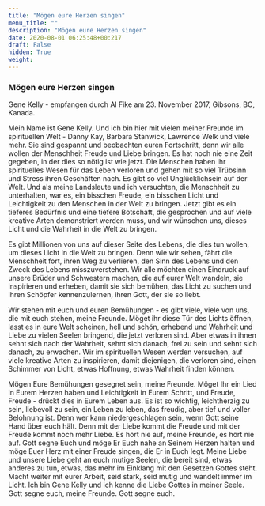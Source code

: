 ```yaml
---
title: "Mögen eure Herzen singen"
menu_title: ""
description: "Mögen eure Herzen singen"
date: 2020-08-01 06:25:48+00:217
draft: False
hidden: True
weight:
---
```

### Mögen eure Herzen singen

Gene Kelly - empfangen durch Al Fike am 23. November 2017, Gibsons, BC, Kanada.

Mein Name ist Gene Kelly. Und ich bin hier mit vielen meiner Freunde im spirituellen Welt - Danny Kay, Barbara Stanwick, Lawrence Welk und viele mehr. Sie sind gespannt und beobachten euren Fortschritt, denn wir alle wollen der Menschheit Freude und Liebe bringen. Es hat noch nie eine Zeit gegeben, in der dies so nötig ist wie jetzt. Die Menschen haben ihr spirituelles Wesen für das Leben verloren und gehen mit so viel Trübsinn und Stress ihren Geschäften nach. Es gibt so viel Unglücklichsein auf der Welt. Und als meine Landsleute und ich versuchten, die Menschheit zu unterhalten, war es, ein bisschen Freude, ein bisschen Licht und Leichtigkeit zu den Menschen in der Welt zu bringen. Jetzt gibt es ein tieferes Bedürfnis und eine tiefere Botschaft, die gesprochen und auf viele kreative Arten demonstriert werden muss, und wir wünschen uns, dieses Licht und die Wahrheit in die Welt zu bringen.

Es gibt Millionen von uns auf dieser Seite des Lebens, die dies tun wollen, um dieses Licht in die Welt zu bringen. Denn wie wir sehen, fährt die Menschheit fort, ihren Weg zu verlieren, den Sinn des Lebens und den Zweck des Lebens misszuverstehen. Wir alle möchten einen Eindruck auf unsere Brüder und Schwestern machen, die auf eurer Welt wandeln, sie inspirieren und erheben, damit sie sich bemühen, das Licht zu suchen und ihren Schöpfer kennenzulernen, ihren Gott, der sie so liebt.

Wir stehen mit euch und euren Bemühungen - es gibt viele, viele von uns, die mit euch stehen, meine Freunde. Möget ihr diese Tür des Lichts öffnen, lasst es in eure Welt scheinen, hell und schön, erhebend und Wahrheit und Liebe zu vielen Seelen bringend, die jetzt verloren sind. Aber etwas in ihnen sehnt sich nach der Wahrheit, sehnt sich danach, frei zu sein und sehnt sich danach, zu erwachen. Wir im spirituellen Wesen werden versuchen, auf viele kreative Arten zu inspirieren, damit diejenigen, die verloren sind, einen Schimmer von Licht, etwas Hoffnung, etwas Wahrheit finden können.

Mögen Eure Bemühungen gesegnet sein, meine Freunde. Möget Ihr ein Lied in Eurem Herzen haben und Leichtigkeit in Eurem Schritt, und Freude, Freude - drückt dies in Eurem Leben aus. Es ist so wichtig, leichtherzig zu sein, liebevoll zu sein, ein Leben zu leben, das freudig, aber tief und voller Belohnung ist. Denn wer kann niedergeschlagen sein, wenn Gott seine Hand über euch hält. Denn mit der Liebe kommt die Freude und mit der Freude kommt noch mehr Liebe. Es hört nie auf, meine Freunde, es hört nie auf. Gott segne Euch und möge Er Euch nahe an Seinem Herzen halten und möge Euer Herz mit einer Freude singen, die Er in Euch legt. Meine Liebe und unsere Liebe geht an euch mutige Seelen, die bereit sind, etwas anderes zu tun, etwas, das mehr im Einklang mit den Gesetzen Gottes steht. Macht weiter mit eurer Arbeit, seid stark, seid mutig und wandelt immer im Licht. Ich bin Gene Kelly und ich kenne die Liebe Gottes in meiner Seele. Gott segne euch, meine Freunde. Gott segne euch.
